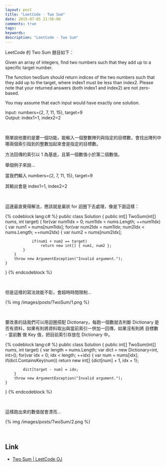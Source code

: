 ```yaml
---
layout: post
title: "LeetCode - Two Sum"
date: 2015-07-05 21:56:00
comments: true
tags: 
keywords: 
description: "LeetCode - Two Sum"
---
```


LeetCode 的 Two Sum 題目如下：

Given an array of integers, find two numbers such that they add up to a specific target number.  

The function twoSum should return indices of the two numbers such that they add up to the target, where index1 must be less than index2. Please note that your returned answers (both index1 and index2) are not zero-based.  

You may assume that each input would have exactly one solution.  

Input: numbers={2, 7, 11, 15}, target=9  
Output: index1=1, index2=2  

<!-- More -->

<br/>


簡單說他要的是要一個功能，能輸入一個整數陣列與指定的目標數，會找出陣列中哪兩個索引指到的整數加起來會是指定的目標數。  

方法回傳的索引以 1 為基底，且第一個數值小於第二個數值。  

舉個例子來說...  

當我們輸入 numbers={2, 7, 11, 15}, target=9  

其輸出會是 index1=1, index2=2  

<br/>


這邊最直覺得解法，應該就是巢狀 for 迴圈下去處理，像是下面這樣：  

{% codeblock lang:c# %}
public class Solution {
    public int[] TwoSum(int[] nums, int target) {
        for(var num1Idx = 0; num1Idx < nums.Length; ++num1Idx)
        {
            var num1 = nums[num1Idx];
            for(var num2Idx = num1Idx; num2Idx < nums.Length; ++num2Idx)
            {
                var num2 = nums[num2Idx];
                
                if(num1 + num2 == target)
                    return new int[] { num1, num2 };
            }
        }
        throw new ArgumentException("Invalid argument.");
    }
}
{% endcodeblock %}

<br/>


但是這樣的寫法效能不彰，會超時時間限制...  

{% img /images/posts/TwoSum/1.png %}

<br/>


要改善的話我們可以用迴圈搭配 Dictionary，每跑一個數就去判斷 Dictionary 是否有資料，如果有則將資料取出與當前索引一併加一回傳，如果沒有則將 目標數 - 當前數 做 Key 值，把目前索引存放在 Dictionary 中。  

{% codeblock lang:c# %}
public class Solution {
    public int[] TwoSum(int[] nums, int target) {
        var length = nums.Length;
        var dict = new Dictionary<int, int>();
        for(var idx = 0; idx < length; ++idx)
        {
            var num = nums[idx];
            if(dict.ContainsKey(num))
                return new int[] {dict[num] + 1, idx + 1};
            
            dict[target - num] = idx;
        }
        throw new ArgumentException("Invalid argument.");
    }
}
{% endcodeblock %}

<br/>


這樣跑出來的數值就會漂亮...

{% img /images/posts/TwoSum/2.png %}

<br/>

Link
----
* [Two Sum | LeetCode OJ](https://leetcode.com/problems/two-sum/)
